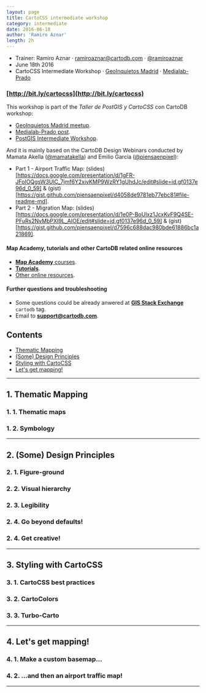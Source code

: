 ```yaml
---
layout: page
title: CartoCSS intermediate workshop
category: intermediate
date: 2016-06-18
author: 'Ramiro Aznar'
length: 2h
---
```


* Trainer: Ramiro Aznar · ramiroaznar@cartodb.com · [@ramiroaznar](http://twitter.com/ramiroaznar)
* June 18th 2016
* CartoCSS Intermediate Workshop · [GeoInquietos Madrid](http://geoinquietos.org/grupos/madrid/) · [Medialab-Prado](http://medialab-prado.es/)

### [http://bit.ly/cartocss](http://bit.ly/cartocss)

This workshop is part of the *Taller de PostGIS y CartoCSS* con CartoDB workshop:

* [GeoInquietos Madrid meetup](http://www.meetup.com/es-ES/Geoinquietos-MAD/events/231358692/).
* [Medialab-Prado post](http://medialab-prado.es/article/taller-de-postgis-y-cartocss-con-cartodb).
* [PostGIS Intermediate Workshop]().

And it is mainly based on the CartoDB Design Webinars conducted by Mamata Akella ([@mamatakella](http://twitter.com/mamatakella)) and Emilio García ([@piensaenpixel](http://twitter.com/piensaenpixel)):

* Part 1 - Airport Traffic Map: (slides)[https://docs.google.com/presentation/d/1gFR-JFoIOQgsW3UlC_7jmf6Y2xivKMP9WzRY1gUhdJc/edit#slide=id.gf0137e96d_0_59] & (gist)[https://gist.github.com/piensaenpixel/d4058de9781eb77ebc81#file-readme-md].
* Part 2 - Migration Map: (slides)[https://docs.google.com/presentation/d/1e0P-BoUlxz1JcxKvF9Q4SE-PFuRs2NvMbPXI9L_AIOE/edit#slide=id.gf0137e96d_0_59] & (gist)[https://gist.github.com/piensaenpixel/d7596c688dac980bde61886bc1a21869].

#### Map Academy, tutorials and other CartoDB related online resources

* [**Map Academy** courses](https://academy.cartodb.com/).
* [**Tutorials**](https://docs.cartodb.com/tutorials/).
* [Other online resources](https://github.com/ramiroaznar/intro-cartodb).

#### Further questions and troubleshooting

* Some questions could be already anwered at **[GIS Stack Exchange](gis.stackexchange.com/questions/tagged/cartodb)** `cartodb` tag.
* Email to **support@cartodb.com**.

## Contents
- [Thematic Mapping](#thematic)
- [(Some) Design Principles](#design)
- [Styling with CartoCSS](#cartocss)
- [Let's get mapping!](#map)

----

## 1. Thematic Mapping <a name="thematic"></a>

### 1. 1. Thematic maps

### 1. 2. Symbology

----

## 2. (Some) Design Principles <a name="design"></a>

### 2. 1. Figure-ground

### 2. 2. Visual hierarchy

### 2. 3. Legibility

### 2. 4. Go beyond defaults!

### 2. 4. Get creative!

----

## 3. Styling with CartoCSS <a name="cartocss"></a>

### 3. 1. CartoCSS best practices

### 3. 2. CartoColors

### 3. 3. Turbo-Carto

----

## 4. Let's get mapping! <a name="map"></a>

### 4. 1. Make a custom basemap...

### 4. 2. ...and then an airport traffic map!

----
